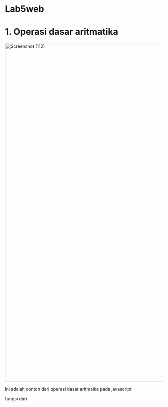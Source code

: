 # Lab5web

# 1. Operasi dasar aritmatika

<img width="1920" height="1080" alt="Screenshot (112)" src="https://github.com/user-attachments/assets/1b428c62-b46d-4053-8d87-1ad0e077a12e" />


ini adalah contoh dari operasi dasar aritmaika pada javascript

fungsi dari <script language="javascript"> yaitu untuk memberitahu bahwa konten didalamnya adalah javascript

onclick="test(9,4)"Event HandlerAtribut ini adalah event yang dipicu saat tombol diklik. Ia memanggil fungsi test dan memberikan nilai 9 sebagai val1 dan 4 sebagai val2.

# 2. Pembuatan Form Input dan Form Button

<img width="1920" height="1080" alt="Screenshot (113)" src="https://github.com/user-attachments/assets/376b4698-4fa7-4c2e-a10d-ff8a617b6146" />


Fungsi utama dari elemen Input adalah untuk mengumpulkan data dari penggunaseperti Pengambilan Data: Menyediakan kotak teks, checkbox, tombol radio, atau area lain di mana pengguna dapat memasukkan atau memilih informasi.
<input type="text">, <input type="email">



<img width="1920" height="1080" alt="Screenshot (114)" src="https://github.com/user-attachments/assets/b62ecd27-ccfc-4873-a9f1-c0bbf339e1b1" />


Fungsi utama dari Button adalah untuk memicu suatu tindakan atau peristiwa  Digunakan untuk menjalankan fungsi JavaScript tertentu di sisi klien (client-side) saat diklik. (event).Tombol ini dirancang untuk bekerja secara langsung 

<button type="button"> atau <input type="button">


# 3. menggunakan checkbox dengan perhitungan otomatis dan melakukan validasi pada isian form

<img width="1920" height="1080" alt="Screenshot (116)" src="https://github.com/user-attachments/assets/1d7bd706-af50-4df2-a337-7db8b103731d" />

<img width="1850" height="1020" alt="image" src="https://github.com/user-attachments/assets/e4cde362-302e-4e6c-8a60-63fabf3ea301" />

1. Fungsi hitungTotal()

Dipanggil setiap kali checkbox diubah (klik on/off).

Menjumlahkan harga menu yang dicentang.

Menampilkan hasil di kolom total.

Menghapus pesan error jika pengguna sudah mulai memilih menu.

2. Fungsi validasiForm()

Dijalankan saat tombol submit ditekan.

Mengecek apakah ada menu yang dipilih.

Mengecek apakah kolom total berisi nilai (tidak kosong).

Jika ada kesalahan, form tidak dikirim (return false), dan pesan muncul di <span id="errorMsg">.

Jika valid, muncul alert berisi total pembayaran.


3. Validasi Pesan di Halaman

Semua pesan kesalahan ditampilkan dalam teks berwarna merah di bawah kolom total.

Tidak menggunakan alert() kecuali saat pesanan berhasil.

